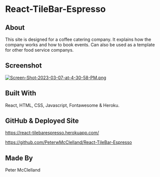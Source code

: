 # React-TileBar-Espresso

## About
This site is designed for a coffee catering company.
It explains how the company works and how to book events. Can 
also be used as a template for other food service companys.

## Screenshot
[![Screen-Shot-2023-03-07-at-4-30-58-PM.png](https://i.postimg.cc/7LxwgSqT/Screen-Shot-2023-03-07-at-4-30-58-PM.png)](https://postimg.cc/bZF7PDDz)

## Built With
React, HTML, CSS, Javascript, Fontawesome & Heroku.

## GitHub & Deployed Site

https://react-tilebarespresso.herokuapp.com/

https://github.com/PeterwMcClelland/React-TileBar-Espresso


## Made By
Peter McClelland
